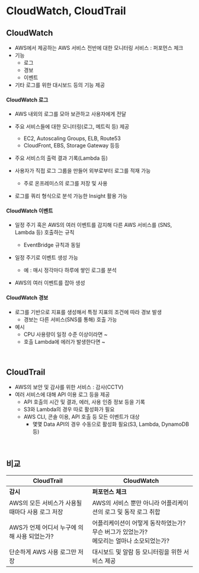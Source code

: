 # CloudWatch, CloudTrail

## CloudWatch

* AWS에서 제공하는 AWS 서비스 전반에 대한 모니터링 서비스 : 퍼포먼스 체크
* 기능
  * 로그
  * 경보
  * 이벤트
* 기타 로그를 위한 대시보드 등의 기능 제공

#### CloudWatch 로그

* AWS 내외의 로그를 모아 보관하고 사용자에게 전달
* 주요 서비스들에 대한 모니터링(로그, 메트릭 등) 제공
  * EC2, Autoscaling Groups, ELB, Route53
  * CloudFront, EBS, Storage Gateway 등등

* 주요 서비스의 출력 결과 기록(Lambda 등)
* 사용자가 직접 로그 그룹을 만들어 외부로부터 로그를 적재 가능
  * 주로 온프레미스의 로그를 저장 및 사용
* 로그를 쿼리 형식으로 분석 가능한 Insight 활용 가능

#### CloudWatch 이벤트

* 일정 주기 혹은 AWS의 여러 이벤트를 감지해 다른 AWS 서비스를 (SNS, Lambda 등) 호출하는 규칙
  * EventBridge 규칙과 동일

* 일정 주기로 이벤트 생성 가능
  * 예 : 매시 정각마다 하루에 쌓인 로그를 분석
* AWS의 여러 이벤트를 잡아 생성

#### CloudWatch 경보

* 로그를 기반으로 지표를 생성해서 특정 지표의 조건에 따라 경보 발생
  * 경보는 다른 서비스(SNS를 통해) 호출 가능
* 예시
  * CPU 사용량이 일정 수준 이상이라면 ~
  * 호출 Lambda에 에러가 발생한다면 ~

<br>

## CloudTrail

* AWS의 보안 및 감사를 위한 서비스 : 감사(CCTV)
* 여러 서비스에 대해 API 이용 로그 등을 제공
  * API 호출의 시간 및 결과, 에러, 사용 인증 정보 등을 기록
  * S3와 Lambda의 경우 따로 활성화가 필요
  * AWS CLI, 콘솔 이용, API 호출 등 모든 이벤트가 대상
    * 몇몇 Data API의 경우 수동으로 활성화 필요(S3, Lambda, DynamoDB 등)

<br>

## 비교

| CloudTrail                                       | CloudWatch                                                   |
| ------------------------------------------------ | ------------------------------------------------------------ |
| **감시**                                         | **퍼포먼스 체크**                                            |
| AWS의 모든 서비스가 사용될 때마다 사용 로그 저장 | AWS의 서비스 뿐만 아니라 어플리케이션의 로그 및 동작 로그 취합 |
| AWS가 언제 어디서 누구에 의해 사용 되었는가?     | 어플리케이션이 어떻게 동작하였는가? <br>무슨 버그가 있었는가?<br>메모리는 얼마나 소모되었는가? |
| 단순하게 AWS 사용 로그만 저장                    | 대시보드 및 알람 등 모니터링을 위한 서비스 제공              |

